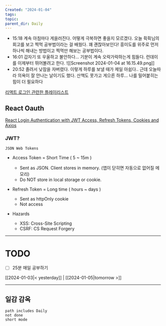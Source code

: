 ```yaml
---
Created: "2024-01-04"
tags: 
topic: 
parent_dir: Daily
---
```

- 15:18
계속 아침마다 게을러진다. 어떻게 극복하면 좋을지 모르겠다. 오늘 쥑쥑님의 회고를 보고 찍먹 공부법이라는 걸 배웠다. 꽤 괜찮아보인다! 흥미도를 위주로 먼저 하나씩 해내는 방법이고 찍먹만 해보는 공부법이다. 
- 16:01
갑자기 또 우울하고 불안하다... 기분이 계속 오락가락하는게 힘들다. 런데이를 이제부터 뛰어볼려고 한다. 
![[Screenshot 2024-01-04 at 16.15.49.png]]
-  20:52
졸려서 낮잠을 자버렸다. 이렇게 하루를 보낼 때가 제일 아쉽다.. 근데 오늘따라 의욕이 잘 안나는 날이기도 했다. 산책도 못가고 게으른 하루... 나를 밀어붙히는 힘이 더 필요하다

[리액트 로그인 관련한 플레이리스트](https://www.youtube.com/playlist?list=PL0Zuz27SZ-6PRCpm9clX0WiBEMB70FWwd)
## React Oauth
[React Login Authentication with JWT Access, Refresh Tokens, Cookies and Axios](https://youtu.be/nI8PYZNFtac?si=LSMCxqy7ZTPKYmlx)
### JWT?
`JSON Web Tokens`
- Access Token = Short Time ( 5 ~ 15m )
	- Sent as JSON. Client stores in memory. (앱이 닫히면 자동으로 없어질 메모리)
	- Do NOT store in local storage or cookie.
- Refresh Token = Long time ( hours ~ days )
	- Sent as httpOnly cookie
	- Not access

- Hazards
	- XSS: Cross-Site Scripting
	- CSRF: CS Request Forgery


----
# TODO
- [ ] 25분 매일 공부하기
  
[[2024-01-03|< yesterday]] | [[2024-01-05|tomorrow >]]  
  
---  
## 일감 감옥  
```tasks  
path includes Daily  
not done  
short mode  
```